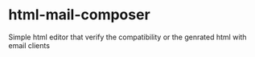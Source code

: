 html-mail-composer
==================

Simple html editor that verify the compatibility or the genrated html with email clients
